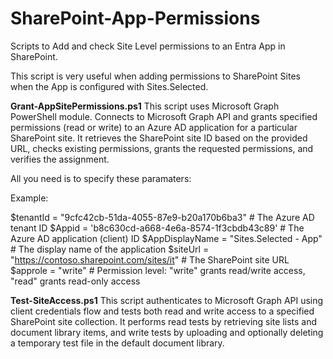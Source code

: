 # SharePoint-App-Permissions
Scripts to Add and check Site Level permissions to an Entra App in SharePoint. 

This script is very useful when adding  permissions to SharePoint Sites when the App is configured with Sites.Selected.

**Grant-AppSitePermissions.ps1**
This script uses Microsoft Graph PowerShell module. 
Connects to Microsoft Graph API and grants specified permissions (read or write) to an Azure AD application for a particular SharePoint site. 
It retrieves the SharePoint site ID based on the provided URL, checks existing permissions, grants the requested permissions, and verifies the assignment.

All you need is to specify these paramaters:

Example:

$tenantId = "9cfc42cb-51da-4055-87e9-b20a170b6ba3"  # The Azure AD tenant ID
$Appid = 'b8c630cd-a668-4e6a-8574-1f3cbdb43c89'     # The Azure AD application (client) ID
$AppDisplayName = "Sites.Selected - App"             # The display name of the application
$siteUrl = "https://contoso.sharepoint.com/sites/it"  # The SharePoint site URL
$approle = "write"  # Permission level: "write" grants read/write access, "read" grants read-only access


**Test-SiteAccess.ps1**
This script authenticates to Microsoft Graph API using client credentials flow and tests both read and write access to a specified SharePoint site collection. 
It performs read tests by retrieving site lists and document library items, and write tests by uploading and optionally deleting a temporary test file in the default document library.
